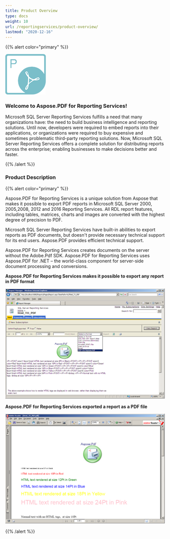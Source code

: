 ```yaml
---
title: Product Overview
type: docs
weight: 10
url: /reportingservices/product-overview/
lastmod: "2020-12-16"
---
```


{{% alert color="primary" %}}

![todo:image_alt_text](product-overview_1.png)
### **Welcome to Aspose.PDF for Reporting Services!**
Microsoft SQL Server Reporting Services fulfills a need that many organizations have: the need to build business intelligence and reporting solutions. Until now, developers were required to embed reports into their applications, or organizations were required to buy expensive and sometimes problematic third-party reporting solutions. Now, Microsoft SQL Server Reporting Services offers a complete solution for distributing reports across the enterprise; enabling businesses to make decisions better and faster.

{{% /alert %}}
### **Product Description**

{{% alert color="primary" %}}

Aspose.PDF for Reporting Services is a unique solution from Aspose that makes it possible to export PDF reports in Microsoft SQL Server 2000, 2005,2008, 2012 and 2016 Reporting Services. All RDL report features, including tables, matrices, charts and images are converted with the highest degree of precision to PDF.

Microsoft SQL Server Reporting Services have built-in abilities to export reports as PDF documents, but doesn't provide necessary technical support for its end users. Aspose.PDF provides efficient technical support.

Aspose.PDF for Reporting Services creates documents on the server without the Adobe.Pdf SDK. Aspose.PDF for Reporting Services uses Aspose.PDF for .NET – the world-class component for server-side document processing and conversions.

**Aspose.PDF for Reporting Services makes it possible to export any report in PDF format**

![todo:image_alt_text](product-overview_2.png)

**Aspose.PDF for Reporting Services exported a report as a PDF file**

![todo:image_alt_text](product-overview_3.png)

{{% /alert %}}

